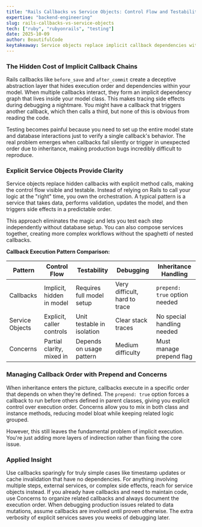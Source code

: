```yaml
---
title: "Rails Callbacks vs Service Objects: Control Flow and Testability Trade-offs"
expertise: "backend-engineering"
slug: rails-callbacks-vs-service-objects
tech: ["ruby", "rubyonrails", "testing"]
date: 2025-10-09
author: BeautifulCode
keytakeaway: Service objects replace implicit callback dependencies with explicit control flow, dramatically improving testability and debuggability in Rails applications.
---
```


### The Hidden Cost of Implicit Callback Chains

Rails callbacks like `before_save` and `after_commit` create a deceptive abstraction layer that hides execution order and dependencies within your model. When multiple callbacks interact, they form an implicit dependency graph that lives inside your model class. This makes tracing side effects during debugging a nightmare. You might have a callback that triggers another callback, which then calls a third, but none of this is obvious from reading the code.

Testing becomes painful because you need to set up the entire model state and database interactions just to verify a single callback's behavior. The real problem emerges when callbacks fail silently or trigger in unexpected order due to inheritance, making production bugs incredibly difficult to reproduce.

### Explicit Service Objects Provide Clarity

Service objects replace hidden callbacks with explicit method calls, making the control flow visible and testable. Instead of relying on Rails to call your logic at the "right" time, you own the orchestration. A typical pattern is a service that takes data, performs validation, updates the model, and then triggers side effects in a predictable order.

This approach eliminates the magic and lets you test each step independently without database setup. You can also compose services together, creating more complex workflows without the spaghetti of nested callbacks.

**Callback Execution Pattern Comparison:**

| Pattern | Control Flow | Testability | Debugging | Inheritance Handling |
|---------|-------------|-------------|-----------|---------------------|
| Callbacks | Implicit, hidden in model | Requires full model setup | Very difficult, hard to trace | `prepend: true` option needed |
| Service Objects | Explicit, caller controls | Unit testable in isolation | Clear stack traces | No special handling needed |
| Concerns | Partial clarity, mixed in | Depends on usage pattern | Medium difficulty | Must manage prepend flag |

### Managing Callback Order with Prepend and Concerns

When inheritance enters the picture, callbacks execute in a specific order that depends on when they're defined. The `prepend: true` option forces a callback to run before others defined in parent classes, giving you explicit control over execution order. Concerns allow you to mix in both class and instance methods, reducing model bloat while keeping related logic grouped.

However, this still leaves the fundamental problem of implicit execution. You're just adding more layers of indirection rather than fixing the core issue.

### Applied Insight

Use callbacks sparingly for truly simple cases like timestamp updates or cache invalidation that have no dependencies. For anything involving multiple steps, external services, or complex side effects, reach for service objects instead. If you already have callbacks and need to maintain code, use Concerns to organize related callbacks and always document the execution order. When debugging production issues related to data mutations, assume callbacks are involved until proven otherwise. The extra verbosity of explicit services saves you weeks of debugging later.